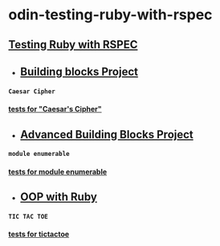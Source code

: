 # odin-testing-ruby-with-rspec

 ## [Testing Ruby with RSPEC](https://www.theodinproject.com/courses/ruby-programming/lessons/testing-ruby?ref=lc-pb)

- ## [Building blocks Project](https://github.com/nxdf2015/odin-building-blocks)
####  `Caesar Cipher`
####  [tests for "Caesar's Cipher"](https://github.com/nxdf2015/odin-building-blocks/blob/master/cipher/spec/caesar_spec.rb)

- ##  [Advanced Building Blocks Project](https://github.com/nxdf2015/odin-advanced-building-blocks)
#### `module enumerable`
####  [tests for module enumerable](https://github.com/nxdf2015/odin-advanced-building-blocks/tree/master/enumerable/spec)

- ## [OOP with Ruby](https://github.com/nxdf2015/odin-oop-with-ruby/blob/master/README.md)
#### `TIC TAC TOE`
#### [tests for tictactoe](https://github.com/nxdf2015/odin-oop-with-ruby/tree/master/rspec/spec/tictactoe)

